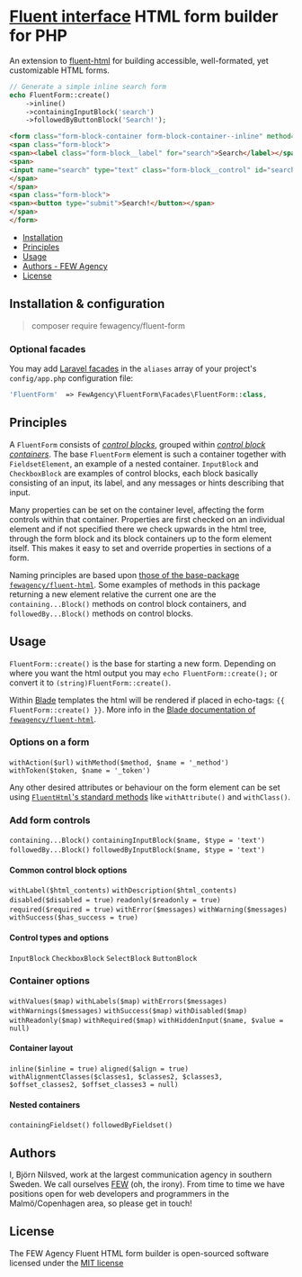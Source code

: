 # [Fluent interface](https://en.wikipedia.org/wiki/Fluent_interface) HTML form builder for PHP
An extension to [fluent-html](https://github.com/fewagency/fluent-html)
for building accessible, well-formated, yet customizable HTML forms.

```php
// Generate a simple inline search form
echo FluentForm::create()
    ->inline()
    ->containingInputBlock('search')
    ->followedByButtonBlock('Search!');
```

```html
<form class="form-block-container form-block-container--inline" method="POST">
<span class="form-block">
<span><label class="form-block__label" for="search">Search</label></span>
<span>
<input name="search" type="text" class="form-block__control" id="search">
</span>
</span>
<span class="form-block">
<span><button type="submit">Search!</button></span>
</span>
</form>
```

* [Installation](#installation--configuration)
* [Principles](#principles)
* [Usage](#usage)
* [Authors - FEW Agency](#authors)
* [License](#license)

## Installation & configuration
> composer require fewagency/fluent-form

### Optional facades
You may add [Laravel facades](http://laravel.com/docs/facades) in the `aliases` array of your project's
`config/app.php` configuration file:

```php
'FluentForm'  => FewAgency\FluentForm\Facades\FluentForm::class,
```

## Principles
A `FluentForm` consists of [*control blocks*](src/AbstractControlBlock.php),
grouped within [*control block containers*](src/AbstractControlBlockContainer.php).
The base `FluentForm` element is such a container together with `FieldsetElement`, an example of a nested container.
`InputBlock` and `CheckboxBlock` are examples of control blocks, each block basically consisting of an input, its label, 
and any messages or hints describing that input.

Many properties can be set on the container level, affecting the form controls within that container.
Properties are first checked on an individual element and if not specified there we check upwards in the html tree,
through the form block and its block containers up to the form element itself.
This makes it easy to set and override properties in sections of a form.

Naming principles are based upon
[those of the base-package `fewagency/fluent-html`](https://github.com/fewagency/fluent-html#naming-principles).
Some examples of methods in this package returning a new element relative the current one are
the `containing...Block()` methods on control block containers, and `followedBy...Block()` methods on control blocks. 

## Usage
`FluentForm::create()` is the base for starting a new form.
Depending on where you want the html output you may `echo FluentForm::create();`
or convert it to `(string)FluentForm::create()`.

Within [Blade](http://laravel.com/docs/blade) templates the html will be rendered if placed in echo-tags:
`{{ FluentForm::create() }}`.
More info in the
[Blade documentation of `fewagency/fluent-html`](https://github.com/fewagency/fluent-html#usage-with-blade-templates).

### Options on a form
`withAction($url)`
`withMethod($method, $name = '_method')`
`withToken($token, $name = '_token')`

Any other desired attributes or behaviour on the form element can be set using
[`FluentHtml`'s standard methods](https://github.com/fewagency/fluent-html#methods-reference)
like `withAttribute()` and `withClass()`. 

### Add form controls
`containing...Block()` `containingInputBlock($name, $type = 'text')`
`followedBy...Block()` `followedByInputBlock($name, $type = 'text')`

#### Common control block options
`withLabel($html_contents)`
`withDescription($html_contents)`
`disabled($disabled = true)`
`readonly($readonly = true)`
`required($required = true)`
`withError($messages)`
`withWarning($messages)`
`withSuccess($has_success = true)`

#### Control types and options
`InputBlock`
`CheckboxBlock`
`SelectBlock`
`ButtonBlock`

### Container options
`withValues($map)`
`withLabels($map)`
`withErrors($messages)`
`withWarnings($messages)`
`withSuccess($map)`
`withDisabled($map)`
`withReadonly($map)`
`withRequired($map)`
`withHiddenInput($name, $value = null)`

#### Container layout
`inline($inline = true)`
`aligned($align = true)`
`withAlignmentClasses($classes1, $classes2, $classes3, $offset_classes2, $offset_classes3 = null)`

#### Nested containers
`containingFieldset()` `followedByFieldset()`

## Authors
I, Björn Nilsved, work at the largest communication agency in southern Sweden.
We call ourselves [FEW](http://fewagency.se) (oh, the irony).
From time to time we have positions open for web developers and programmers in the Malmö/Copenhagen area,
so please get in touch!

## License
The FEW Agency Fluent HTML form builder is open-sourced software licensed under the
[MIT license](http://opensource.org/licenses/MIT)
